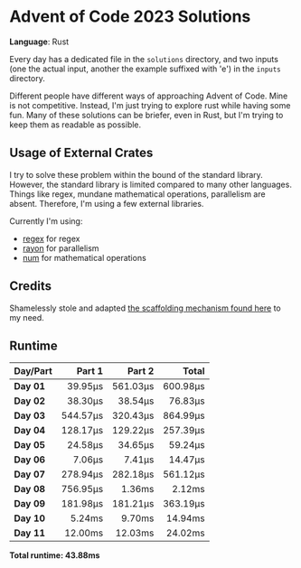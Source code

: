 # Advent of Code 2023 Solutions

**Language**: Rust

Every day has a dedicated file in the `solutions` directory, and two inputs (one the actual input, another the example suffixed with 'e') in the `inputs` directory.

Different people have different ways of approaching Advent of Code. Mine is not competitive. Instead, I'm just trying to explore rust while having some fun. Many of these solutions can be briefer, even in Rust, but I'm trying to keep them as readable as possible.

## Usage of External Crates
I try to solve these problem within the bound of the standard library. However, the standard library is limited compared to many other languages. Things like regex, mundane mathematical operations, parallelism are absent. Therefore, I'm using a few external libraries.

Currently I'm using:
- [regex](https://crates.io/crates/regex) for regex
- [rayon](https://crates.io/crates/rayon) for parallelism
- [num](https://crates.io/crates/num) for mathematical operations

## Credits
Shamelessly stole and adapted [the scaffolding mechanism found here](https://github.com/fspoettel/advent-of-code-rust) to my need.

## Runtime

| Day/Part | Part 1 | Part 2 | Total |
|:---------|-------:|-------:|------:|
| **Day 01** | 39.95μs | 561.03μs | 600.98μs |
| **Day 02** | 38.30μs | 38.54μs | 76.83μs |
| **Day 03** | 544.57μs | 320.43μs | 864.99μs |
| **Day 04** | 128.17μs | 129.22μs | 257.39μs |
| **Day 05** | 24.58μs | 34.65μs | 59.24μs |
| **Day 06** | 7.06μs | 7.41μs | 14.47μs |
| **Day 07** | 278.94μs | 282.18μs | 561.12μs |
| **Day 08** | 756.95μs | 1.36ms | 2.12ms |
| **Day 09** | 181.98μs | 181.21μs | 363.19μs |
| **Day 10** | 5.24ms | 9.70ms | 14.94ms |
| **Day 11** | 12.00ms | 12.03ms | 24.02ms |


**Total runtime: 43.88ms**

